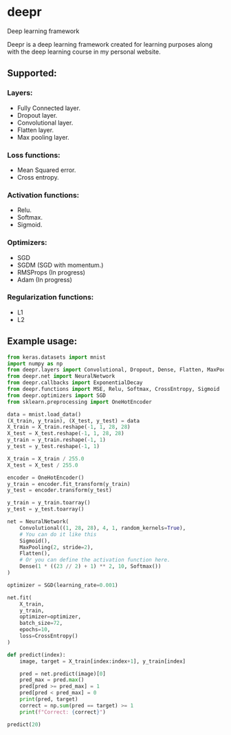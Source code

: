 # deepr

Deep learning framework

Deepr is a deep learning framework created for learning purposes along with the deep learning course in my personal website.

## Supported:

### Layers:

- Fully Connected layer.
- Dropout layer.
- Convolutional layer.
- Flatten layer.
- Max pooling layer.

### Loss functions:

- Mean Squared error.
- Cross entropy.

### Activation functions:

- Relu.
- Softmax.
- Sigmoid.

### Optimizers:

- SGD
- SGDM (SGD with momentum.)
- RMSProps (In progress)
- Adam (In progress)

### Regularization functions:

- L1
- L2

## Example usage:

```python
from keras.datasets import mnist
import numpy as np
from deepr.layers import Convolutional, Dropout, Dense, Flatten, MaxPooling
from deepr.net import NeuralNetwork
from deepr.callbacks import ExponentialDecay
from deepr.functions import MSE, Relu, Softmax, CrossEntropy, Sigmoid
from deepr.optimizers import SGD
from sklearn.preprocessing import OneHotEncoder

data = mnist.load_data()
(X_train, y_train), (X_test, y_test) = data
X_train = X_train.reshape(-1, 1, 28, 28)
X_test = X_test.reshape(-1, 1, 28, 28)
y_train = y_train.reshape(-1, 1)
y_test = y_test.reshape(-1, 1)

X_train = X_train / 255.0
X_test = X_test / 255.0

encoder = OneHotEncoder()
y_train = encoder.fit_transform(y_train)
y_test = encoder.transform(y_test)

y_train = y_train.toarray()
y_test = y_test.toarray()

net = NeuralNetwork(
    Convolutional((1, 28, 28), 4, 1, random_kernels=True),
    # You can do it like this
    Sigmoid(),
    MaxPooling(2, stride=2),
    Flatten(),
    # Or you can define the activation function here.
    Dense(1 * ((23 // 2) + 1) ** 2, 10, Softmax())
)

optimizer = SGD(learning_rate=0.001)

net.fit(
    X_train,
    y_train,
    optimizer=optimizer,
    batch_size=72,
    epochs=10,
    loss=CrossEntropy()
)

def predict(index):
    image, target = X_train[index:index+1], y_train[index]

    pred = net.predict(image)[0]
    pred_max = pred.max()
    pred[pred >= pred_max] = 1
    pred[pred < pred_max] = 0
    print(pred, target)
    correct = np.sum(pred == target) >= 1
    print(f"Correct: {correct}")

predict(20)
```
